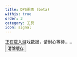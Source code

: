 ```yaml
---
title: DPS图表 (beta)
withjs: true
order: 3
category: 工具
icon: signal
---
```

<div id="vue_version">正在载入游戏数据，请耐心等待……</div>
<div>
    <button type="button" class="btn btn-primary" onclick="localStorage.clear();location.reload();">清除缓存</button>
</div>